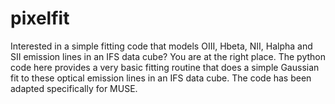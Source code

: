 # pixelfit
Interested in a simple fitting code that models OIII, Hbeta, NII, Halpha and SII emission lines in an IFS data cube? You are at the right place. The python code here provides a very basic fitting routine that does a simple Gaussian fit to these optical emission lines in an IFS data cube. The code has been adapted specifically for MUSE. 
